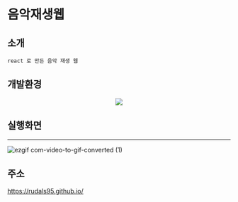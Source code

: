 
# 음악재생웹


## 소개
```
react 로 만든 음악 재생 웹
```

## 개발환경
<div align="center">
	<img src="https://img.shields.io/badge/React-61DAFB?style=flat&logo=react&logoColor=white" />
</div>


## 실행화면
-------------------------

![ezgif com-video-to-gif-converted (1)](https://github.com/rudals95/open_api_poke/assets/97620951/2a2487c7-948a-4a83-9fd7-0bab023a4d1e)


## 주소 
https://rudals95.github.io/
